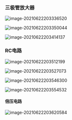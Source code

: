 <!-- 
title: 基本电路
sort: 
--> 

### 三极管放大器

![image-20210622203336520](https://gitee.com/nmdfzf404/Image-hosting/raw/master/2021/20210622203336.png)

![image-20210622203350044](https://gitee.com/nmdfzf404/Image-hosting/raw/master/2021/20210622203350.png)

![image-20210622203414137](https://gitee.com/nmdfzf404/Image-hosting/raw/master/2021/20210622203414.png)

### RC电路

![image-20210622203512199](https://gitee.com/nmdfzf404/Image-hosting/raw/master/2021/20210622203512.png)

![image-20210622203527073](https://gitee.com/nmdfzf404/Image-hosting/raw/master/2021/20210622203527.png)

![image-20210622203546300](https://gitee.com/nmdfzf404/Image-hosting/raw/master/2021/20210622203546.png)

![image-20210622203554532](https://gitee.com/nmdfzf404/Image-hosting/raw/master/2021/20210622203554.png)

#### 倍压电路

![image-20210622203620584](https://gitee.com/nmdfzf404/Image-hosting/raw/master/2021/20210622203620.png)


